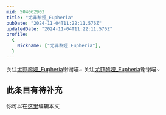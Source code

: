 ```yaml
---
mid: 504062903
title: "尤菲黎娅_Eupheria"
pubDate: "2024-11-04T11:22:11.576Z"
updatedDate: "2024-11-04T11:22:11.576Z"
profile:
  {
    Nickname: ["尤菲黎娅_Eupheria"],
  }
---
```


关注[尤菲黎娅_Eupheria](https://space.bilibili.com/504062903)谢谢喵~ 关注[尤菲黎娅_Eupheria](https://space.bilibili.com/504062903)谢谢喵~

## 此条目有待补充
你可以在[这里](https://github.com/Yuhanawa/VTuber.ICU-Content/edit/master/v/尤菲黎娅_Eupheria/index.md)编辑本文
